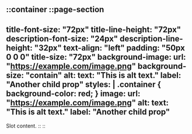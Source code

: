 ::container
  ::page-section
  ---
  title-font-size: "72px"
  title-line-height: "72px"
  description-font-size: "24px"
  description-line-height: "32px"
  text-align: "left"
  padding: "50px 0 0 0"
  title-size: "72px"
  background-image:
    url: "https://example.com/image.png"
    background-size: "contain"
    alt:
      text: "This is alt text."
      label: "Another child prop"
  styles: |
    .container {
      background-color: red;
    }
  image:
    url: "https://example.com/image.png"
    alt:
      text: "This is alt text."
      label: "Another child prop"
  ---
  Slot content.
  ::
::
